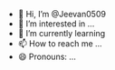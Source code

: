 - 👋 Hi, I’m @Jeevan0509
- 👀 I’m interested in ...
- 🌱 I’m currently learning
- 📫 How to reach me ...
- 😄 Pronouns: ...
  

<!---
Jeevan0509/Jeevan0509 is a ✨ special ✨ repository because its `README.md` (this file) appears on your GitHub profile.
You can click the Preview link to take a look at your changes.
--->
